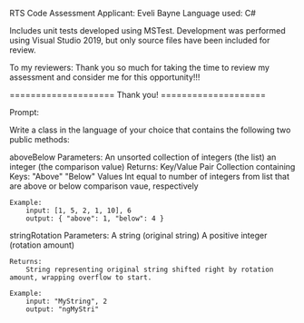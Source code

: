RTS Code Assessment 
Applicant: Eveli Bayne 
Language used: C# 

Includes unit tests developed using MSTest. Development was performed using Visual Studio 2019, but only source files have 
been included for review. 

To my reviewers: Thank you so much for taking the time to review my assessment and consider me for this opportunity!!!

==================== Thank you! ====================

Prompt: 

Write a class in the language of your choice that contains the following two public methods:

aboveBelow
	Parameters:
		An unsorted collection of integers (the list)
		an integer (the comparison value)
	Returns:
		Key/Value Pair Collection containing 
			Keys:
				"Above"
				"Below"
			Values
				Int equal to number of integers from list that are above or below comparison vaue, respectively

	Example:
		input: [1, 5, 2, 1, 10], 6
		output: { "above": 1, "below": 4 }

stringRotation
	Parameters:
		A string (original string)
		A positive integer (rotation amount)

	Returns:
		String representing original string shifted right by rotation amount, wrapping overflow to start. 

	Example:
		input: "MyString", 2
		output: "ngMyStri"

